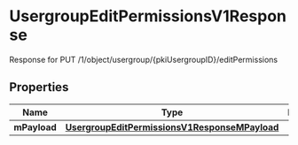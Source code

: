 

# UsergroupEditPermissionsV1Response

Response for PUT /1/object/usergroup/{pkiUsergroupID}/editPermissions

## Properties

| Name | Type | Description | Notes |
|------------ | ------------- | ------------- | -------------|
|**mPayload** | [**UsergroupEditPermissionsV1ResponseMPayload**](UsergroupEditPermissionsV1ResponseMPayload.md) |  |  |



